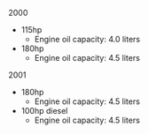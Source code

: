 2000
- 115hp
    - Engine oil capacity: 4.0 liters
- 180hp
    - Engine oil capacity: 4.5 liters

2001
- 180hp
    - Engine oil capacity: 4.5 liters
- 100hp diesel
    - Engine oil capacity: 4.5 liters
